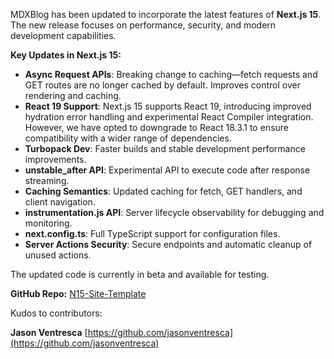 MDXBlog has been updated to incorporate the latest features of **Next.js 15**. The new release focuses on performance, security, and modern development capabilities.

**Key Updates in Next.js 15:**

- **Async Request APIs**: Breaking change to caching—fetch requests and GET routes are no longer cached by default. Improves control over rendering and caching.
- **React 19 Support**: Next.js 15 supports React 19, introducing improved hydration error handling and experimental React Compiler integration. However, we have opted to downgrade to React 18.3.1 to ensure compatibility with a wider range of dependencies.
- **Turbopack Dev**: Faster builds and stable development performance improvements.
- **unstable_after API**: Experimental API to execute code after response streaming.
- **Caching Semantics**: Updated caching for fetch, GET handlers, and client navigation.
- **instrumentation.js API**: Server lifecycle observability for debugging and monitoring.
- **next.config.ts**: Full TypeScript support for configuration files.
- **Server Actions Security**: Secure endpoints and automatic cleanup of unused actions.

The updated code is currently in beta and available for testing.

**GitHub Repo:** [N15-Site-Template](https://github.com/owolfdev/N15-Site-Template)

Kudos to contributors:

**Jason Ventresca** [https://github.com/jasonventresca](https://github.com/jasonventresca)
